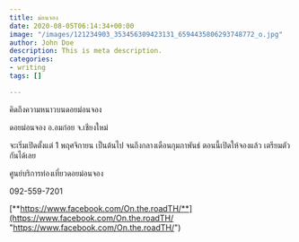 ```yaml
---
title: ม่อนจอง
date: 2020-08-05T06:14:34+00:00
image: "/images/121234903_353456309423131_6594435806293748772_o.jpg"
author: John Doe
description: This is meta description.
categories:
- writing
tags: []

---
```

คิดถึงความหนาวบนดอยม่อนจอง

ดอยม่อนจอง อ.อมก๋อย จ.เชียงใหม่

จะเริ่มเปิดตั้งแต่ 1 พฤศจิกายน เป็นต้นไป จนถึงกลางเดือนกุมภาพันธ์ ตอนนี้เปิดให้จองแล้ว เตรียมตัวกันได้เลย

ศูนย์บริการท่องเที่ยวดอยม่อนจอง

092-559-7201

[**https://www.facebook.com/On.the.roadTH/**](https://www.facebook.com/On.the.roadTH/ "https://www.facebook.com/On.the.roadTH/")